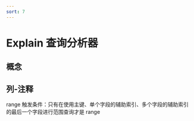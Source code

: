 ```yaml
---
sort: 7
---
```


# Explain 查询分析器

## 概念

## 列-注释


range
触发条件：只有在使用主键、单个字段的辅助索引、多个字段的辅助索引的最后一个字段进行范围查询才是 range